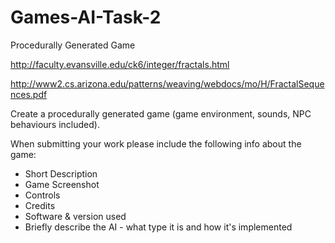 # Games-AI-Task-2
Procedurally Generated Game


http://faculty.evansville.edu/ck6/integer/fractals.html

http://www2.cs.arizona.edu/patterns/weaving/webdocs/mo/H/FractalSequences.pdf

Create a procedurally generated game (game environment, sounds, NPC behaviours included).

When submitting your work please include the following info about the game:
- Short Description
- Game Screenshot
- Controls
- Credits
- Software & version used
- Briefly describe the AI - what type it is and how it's implemented
